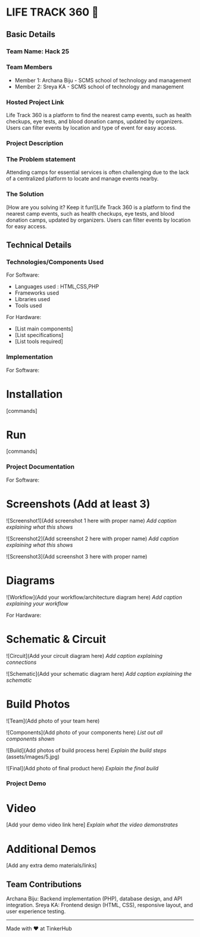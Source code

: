 # LIFE TRACK 360 🎯


## Basic Details
### Team Name: Hack 25


### Team Members
- Member 1: Archana Biju - SCMS school of technology and management
- Member 2: Sreya KA - SCMS school of technology and management

### Hosted Project Link
Life Track 360 is a platform to find the nearest camp events, such as health checkups, eye tests, and blood donation camps, updated by organizers. Users can filter events by location and type of event for easy access.

### Project Description

### The Problem statement
Attending camps for essential services is often challenging due to the lack of a centralized platform to locate and manage events nearby.

### The Solution
[How are you solving it? Keep it fun!]Life Track 360 is a platform to find the nearest camp events, such as health checkups, eye tests, and blood donation camps, updated by organizers. Users can filter events by location for easy access. 
## Technical Details
### Technologies/Components Used
For Software:
- Languages used : HTML,CSS,PHP
- Frameworks used
- Libraries used
- Tools used 

For Hardware:
- [List main components]
- [List specifications]
- [List tools required]

### Implementation
For Software:
# Installation
[commands]

# Run
[commands]

### Project Documentation
For Software:

# Screenshots (Add at least 3)
![Screenshot1](Add screenshot 1 here with proper name)
*Add caption explaining what this shows*

![Screenshot2](Add screenshot 2 here with proper name)
*Add caption explaining what this shows*

![Screenshot3](Add screenshot 3 here with proper name)




# Diagrams
![Workflow](Add your workflow/architecture diagram here)
*Add caption explaining your workflow*

For Hardware:

# Schematic & Circuit
![Circuit](Add your circuit diagram here)
*Add caption explaining connections*

![Schematic](Add your schematic diagram here)
*Add caption explaining the schematic*

# Build Photos
![Team](Add photo of your team here)


![Components](Add photo of your components here)
*List out all components shown*

![Build](Add photos of build process here)
*Explain the build steps*
(assets/images/5.jpg)

![Final](Add photo of final product here)
*Explain the final build*

### Project Demo
# Video
[Add your demo video link here]
*Explain what the video demonstrates*

# Additional Demos
[Add any extra demo materials/links]

## Team Contributions
Archana Biju: Backend implementation (PHP), database design, and API integration.
Sreya KA: Frontend design (HTML, CSS), responsive layout, and user experience testing.

---
Made with ❤️ at TinkerHub
